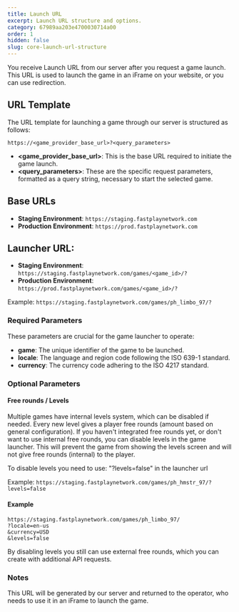 ```yaml
---
title: Launch URL
excerpt: Launch URL structure and options.
category: 67989aa203e4700030714a00
order: 1
hidden: false
slug: core-launch-url-structure
---
```


You receive Launch URL from our server after you request a game launch.
This URL is used to launch the game in an iFrame on your website, or you can use redirection.

## URL Template

The URL template for launching a game through our server is structured as follows:

```
https://<game_provider_base_url>?<query_parameters>
```

- **\<game_provider_base_url>**: This is the base URL required to initiate the game launch.
- **\<query_parameters>**: These are the specific request parameters, formatted as a query string, necessary to start the selected game.

## Base URLs

- **Staging Environment**: `https://staging.fastplaynetwork.com`
- **Production Environment**: `https://prod.fastplaynetwork.com`

## Launcher URL:

- **Staging Environment**: `https://staging.fastplaynetwork.com/games/<game_id>/?`
- **Production Environment**: `https://prod.fastplaynetwork.com/games/<game_id>/?`

Example: `https://staging.fastplaynetwork.com/games/ph_limbo_97/?`

### Required Parameters

These parameters are crucial for the game launcher to operate:

- **game**: The unique identifier of the game to be launched.
- **locale**: The language and region code following the ISO 639-1 standard.
- **currency**: The currency code adhering to the ISO 4217 standard.

### Optional Parameters

#### Free rounds / Levels

Multiple games have internal levels system, which can be disabled if needed. Every new level gives a player free rounds (amount based on general configuration).
If you haven't integrated free rounds yet, or don't want to use internal free rounds, you can disable levels in the game launcher. This will prevent the game from showing the levels screen and will not give free rounds (internal) to the player.

To disable levels you need to use: "?levels=false" in the launcher url

Example:
`https://staging.fastplaynetwork.com/games/ph_hmstr_97/?levels=false`

#### Example

```
https://staging.fastplaynetwork.com/games/ph_limbo_97/
?locale=en-us
&currency=USD
&levels=false
```

By disabling levels you still can use external free rounds, which you can create with additional API requests.

### Notes

This URL will be generated by our server and returned to the operator, who needs to use it in an iFrame to launch the game.
